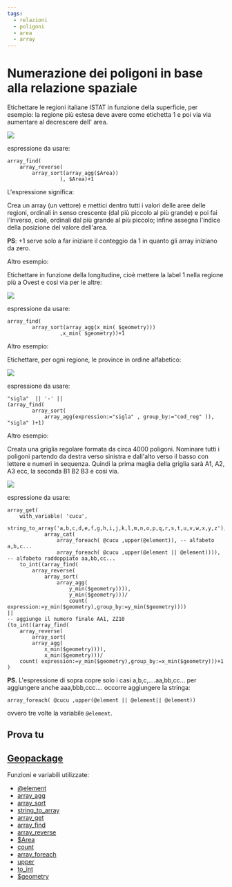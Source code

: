 ```yaml
---
tags:
  - relazioni
  - poligoni
  - area
  - array
---
```


# Numerazione dei poligoni in base alla relazione spaziale

Etichettare le regioni italiane ISTAT in funzione della superficie, per esempio: la regione più estesa deve avere come etichetta 1 e poi via via aumentare al decrescere dell' area.

[![](../img/esempi/numerazione_poligoni_rel_spaziale/numer_01.png)](../img/esempi/numerazione_poligoni_rel_spaziale/numer_01.png)

espressione da usare:

```
array_find(
    array_reverse( 
        array_sort(array_agg($Area))
                 ), $Area)+1
```


L'espressione significa:

Crea un array (un vettore) e mettici dentro tutti i valori delle aree delle regioni, ordinali in senso crescente (dal più piccolo al più grande) e poi fai l'inverso, cioè, ordinali dal più grande al più piccolo; infine assegna l'indice della posizione del valore dell'area.

**PS**: +1 serve solo a far iniziare il conteggio da 1 in quanto gli array iniziano da zero.

Altro esempio:

Etichettare in funzione della longitudine, cioè mettere la label 1 nella regione più a Ovest e cosi via per le altre:

[![](../img/esempi/numerazione_poligoni_rel_spaziale/numer_02.png)](../img/esempi/numerazione_poligoni_rel_spaziale/numer_02.png)

espressione da usare:

```
array_find(
        array_sort(array_agg(x_min( $geometry)))
                 ,x_min( $geometry))+1
```

Altro esempio:

Etichettare, per ogni regione, le province in ordine alfabetico:

[![](../img/esempi/numerazione_poligoni_rel_spaziale/numer_03.png)](../img/esempi/numerazione_poligoni_rel_spaziale/numer_03.png)

espressione da usare:

```
"sigla"  || '-' || 
(array_find(
        array_sort(
            array_agg(expression:="sigla" , group_by:="cod_reg" )), "sigla" )+1)
```

Altro esempio:

Creata una griglia regolare formata da circa 4000 poligoni. Nominare tutti i poligoni partendo da destra verso sinistra e dall'alto verso il basso con lettere e numeri in sequenza. Quindi la prima maglia della griglia sarà A1, A2, A3 ecc, la seconda B1 B2 B3 e così via. 

[![](../img/esempi/numerazione_poligoni_rel_spaziale/numer_04.png)](../img/esempi/numerazione_poligoni_rel_spaziale/numer_04.png)

espressione da usare:

```
array_get(
    with_variable( 'cucu',
        string_to_array('a,b,c,d,e,f,g,h,i,j,k,l,m,n,o,p,q,r,s,t,u,v,w,x,y,z'),
            array_cat(
                array_foreach( @cucu ,upper(@element)), -- alfabeto a,b,c...
                array_foreach( @cucu ,upper(@element || @element)))), -- alfabeto raddoppiato aa,bb,cc...
    to_int((array_find(
        array_reverse(
            array_sort(
                array_agg(
                    y_min($geometry)))),
                    y_min($geometry)))/
                    count( expression:=y_min($geometry),group_by:=y_min($geometry))))
||
-- aggiunge il numero finale AA1, ZZ10
(to_int((array_find(
    array_reverse(
        array_sort(
        array_agg(
            x_min($geometry)))),
            x_min($geometry)))/
    count( expression:=y_min($geometry),group_by:=x_min($geometry)))+1 )
```
**PS.** L'espressione di sopra copre solo i casi a,b,c,....aa,bb,cc... per aggiungere anche aaa,bbb,ccc.... occorre aggiungere la stringa:

`array_foreach( @cucu ,upper(@element || @element|| @element))`

ovvero tre volte la variabile `@element`.


## Prova tu

[Geopackage](../prova_tu/dati_esempi.gpkg)
---

Funzioni e variabili utilizzate:

* [@element](../gr_funzioni/variabili/element.md)
* [array_agg](../gr_funzioni/array/array_unico.md#array_agg)
* [array_sort](../gr_funzioni/array/array_unico.md#array_sort)
* [string_to_array](../gr_funzioni/array/array_unico.md#string_to_array)
* [array_get](../gr_funzioni/array/array_unico.md#array_get)
* [array_find](../gr_funzioni/array/array_unico.md#array_find)
* [array_reverse](../gr_funzioni/array/array_unico.md#array_reverse)
* [\$Area](../gr_funzioni/geometria/geometria_unico.md#area)
* [count](../gr_funzioni/aggrega/aggrega_unico.md#y_min)
* [array_foreach](../gr_funzioni/array/array_unico.md#array_foreach)
* [upper](../gr_funzioni/stringhe_di_testo/stringhe_di_testo_unico.md#upper)
* [to_int](../gr_funzioni/conversioni/conversioni_unico.md#to_int)
* [\$geometry](../gr_funzioni/geometria/geometria_unico.md#geometry)

